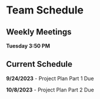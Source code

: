 # Team Schedule

## Weekly Meetings
**Tuesday 3:50 PM**

## Current Schedule
**9/24/2023** - Project Plan Part 1 Due

**10/8/2023** - Project Plan Part 2 Due


